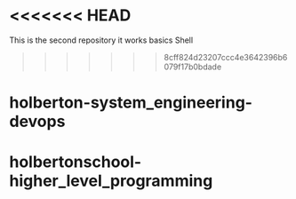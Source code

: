 <<<<<<< HEAD
=======
This is the second repository it works basics Shell 
>>>>>>> 8cff824d23207ccc4e3642396b6079f17b0bdade
# holberton-system_engineering-devops
# holbertonschool-higher_level_programming
